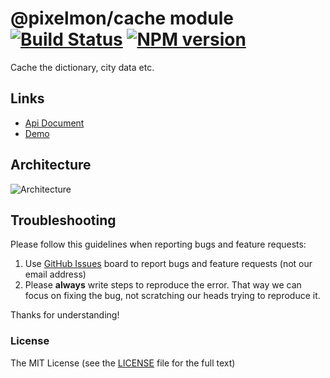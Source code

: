 # @pixelmon/cache module [![Build Status](https://img.shields.io/travis/1ziton/pixelmon/master.svg?style=flat-square)](https://travis-ci.org/1ziton/pixelmon) [![NPM version](https://img.shields.io/npm/v/@pixelmon/cache.svg?style=flat-square)](https://www.npmjs.com/package/@pixelmon/cache)

Cache the dictionary, city data etc.

## Links

- [Api Document](https://pixelmon.1ziton.com/cache)
- [Demo](//1ziton.github.io/1ziton/)

## Architecture

![Architecture](https://raw.githubusercontent.com/1ziton/pixelmon/master/_screenshot/architecture.png)

## Troubleshooting

Please follow this guidelines when reporting bugs and feature requests:

1. Use [GitHub Issues](https://github.com/1ziton/pixelmon/issues) board to report bugs and feature requests (not our email address)
2. Please **always** write steps to reproduce the error. That way we can focus on fixing the bug, not scratching our heads trying to reproduce it.

Thanks for understanding!

### License

The MIT License (see the [LICENSE](https://github.com/1ziton/pixelmon/blob/master/LICENSE) file for the full text)
